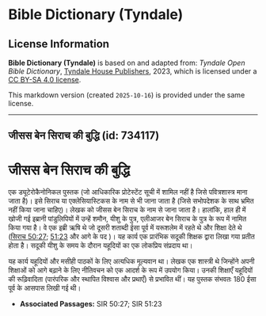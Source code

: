 # Bible Dictionary (Tyndale)

## License Information

**Bible Dictionary (Tyndale)** is based on and adapted from: _Tyndale Open Bible Dictionary_, [Tyndale House Publishers](https://tyndaleopenresources.com/), 2023, which is licensed under a [CC BY-SA 4.0 license](https://creativecommons.org/licenses/by-sa/4.0/legalcode.en).

This markdown version (created `2025-10-16`) is provided under the same license.



--------------------------------

## जीसस बेन सिराच की बुद्धि (id: 734117)

जीसस बेन सिराच की बुद्धि
========================

एक ड्यूटेरोकैनोनिकल पुस्तक (जो आधिकारिक प्रोटेस्टेंट सूची में शामिल नहीं है जिसे पवित्रशास्त्र माना जाता है)। इसे सिराच या एक्लेसियास्टिकस के नाम से भी जाना जाता है (जिसे सभोपदेशक के साथ भ्रमित नहीं किया जाना चाहिए)। लेखक को जीसस बेन सिराच के नाम से जाना जाता है। हालांकि, हाल ही में खोजी गई इब्रानी पांडुलिपियों में उन्हें शमौन, यीशु के पुत्र, एलीआजर बेन सिराच के पुत्र के रूप में नामित किया गया है। वे एक इब्री ऋषि थे जो दूसरी शताब्दी ईसा पूर्व में यरूशलेम में रहते थे और शिक्षा देते थे ([सिराच 50:27](https://ref.ly/Sir50:27); [51:23](https://ref.ly/Sir51:23) और आगे के पद )। यह कार्य एक प्रारंभिक सदूकी शिक्षक द्वारा लिखा गया प्रतीत होता है। सदूकी यीशु के समय के दौरान यहूदियों का एक लोकप्रिय संप्रदाय था।

यह कार्य यहूदियों और मसीही पाठकों के लिए अत्यधिक मूल्यवान था। लेखक एक शास्त्री थे जिन्होंने अपनी शिक्षाओं को आगे बढ़ाने के लिए नीतिवचन को एक आदर्श के रूप में उपयोग किया। उनकी शिक्षाएँ यहूदियों की रूढ़िवादिता (पारंपरिक और स्थापित विश्वास और प्रथाएँ) से प्रभावित थीं। यह पुस्तक संभवतः 180 ईसा पूर्व के आसपास लिखी गई थी।

* **Associated Passages:** SIR 50:27; SIR 51:23


